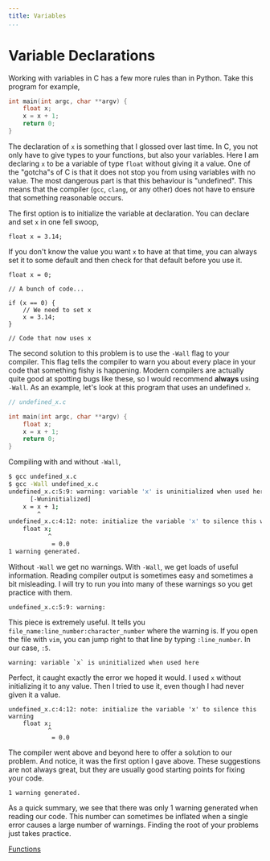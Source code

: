 ```yaml
---
title: Variables
...
```


# Variable Declarations

Working with variables in C has a few more rules than in Python. Take this
program for example,

```c
int main(int argc, char **argv) {
    float x;
    x = x + 1;
    return 0;
}
```

The declaration of `x` is something that I glossed over last time. In C, you
not only have to give types to your functions, but also your variables. Here
I am declaring `x` to be a variable of type `float` without giving it a value.
One of the "gotcha"s of C is that it does not stop you from using variables
with no value. The most dangerous part is that this behaviour is "undefined".
This means that the compiler (`gcc`, `clang`, or any other) does not have to
ensure that something reasonable occurs.

The first option is to initialize the variable at declaration. You can declare
and set `x` in one fell swoop,

```
float x = 3.14;
```

If you don't know the value you want `x` to have at that time, you can always
set it to some default and then check for that default before you use it.

```
float x = 0;

// A bunch of code...

if (x == 0) {
    // We need to set x
    x = 3.14;
}

// Code that now uses x
```

The second solution to this problem is to use the `-Wall` flag to your compiler.
This flag tells the compiler to warn you about every place in your code that
something fishy is happening. Modern compilers are actually quite good at
spotting bugs like these, so I would recommend **always** using `-Wall`. As
an example, let's look at this program that uses an undefined `x`.

```c
// undefined_x.c

int main(int argc, char **argv) {
    float x;
    x = x + 1;
    return 0;
}
```

Compiling with and without `-Wall`,

```bash
$ gcc undefined_x.c
$ gcc -Wall undefined_x.c
undefined_x.c:5:9: warning: variable 'x' is uninitialized when used here
      [-Wuninitialized]
    x = x + 1;
        ^
undefined_x.c:4:12: note: initialize the variable 'x' to silence this warning
    float x;
           ^
            = 0.0
1 warning generated.
```

Without `-Wall` we get no warnings. With `-Wall`, we get loads of useful
information. Reading compiler output is sometimes easy and sometimes a bit
misleading. I will try to run you into many of these warnings so you get
practice with them.

```
undefined_x.c:5:9: warning:
```

This piece is extremely useful. It tells you
`file_name:line_number:character_number` where the warning is. If you open the
file with `vim`, you can jump right to that line by typing `:line_number`. In
our case, `:5`.

```
warning: variable `x` is uninitialized when used here
```

Perfect, it caught exactly the error we hoped it would. I used `x` without
initializing it to any value. Then I tried to use it, even though I had never
given it a value.

```
undefined_x.c:4:12: note: initialize the variable 'x' to silence this warning
    float x;
           ^
            = 0.0
```

The compiler went above and beyond here to offer a solution to our problem. And
notice, it was the first option I gave above. These suggestions are not always
great, but they are usually good starting points for fixing your code.

```
1 warning generated.
```

As a quick summary, we see that there was only 1 warning generated when reading
our code. This number can sometimes be inflated when a single error causes a
large number of warnings. Finding the root of your problems just takes
practice.

[Functions](5-functions.html)
